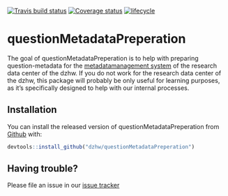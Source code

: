 
<!-- README.md is generated from README.Rmd. Please edit that file -->

[![Travis build
status](https://travis-ci.org/dzhw/questionMetadataPreperation.svg?branch=master)](https://travis-ci.org/dzhw/questionMetadataPreperation)
[![Coverage
status](https://codecov.io/gh/dzhw/questionMetadataPreperation/branch/master/graph/badge.svg)](https://codecov.io/github/dzhw/questionMetadataPreperation?branch=master)
[![lifecycle](https://img.shields.io/badge/lifecycle-experimental-orange.svg)](https://www.tidyverse.org/lifecycle/#experimental)

# questionMetadataPreperation

The goal of questionMetadataPreperation is to help with preparing
question-metadata for the [metadatamanagement
system](https://metadata.fdz.dzhw.eu) of the research data center of the
dzhw. If you do not work for the research data center of the dzhw, this
package will probably be only useful for learning purposes, as it’s
specifically designed to help with our internal processes.

## Installation

You can install the released version of questionMetadataPreperation from
[Github](https://github.com/dzhw/questionMetadataPreperation) with:

``` r
devtools::install_github("dzhw/questionMetadataPreperation")
```

## Having trouble?

Please file an issue in our [issue
tracker](https://github.com/dzhw/metadatamanagement/issues)
